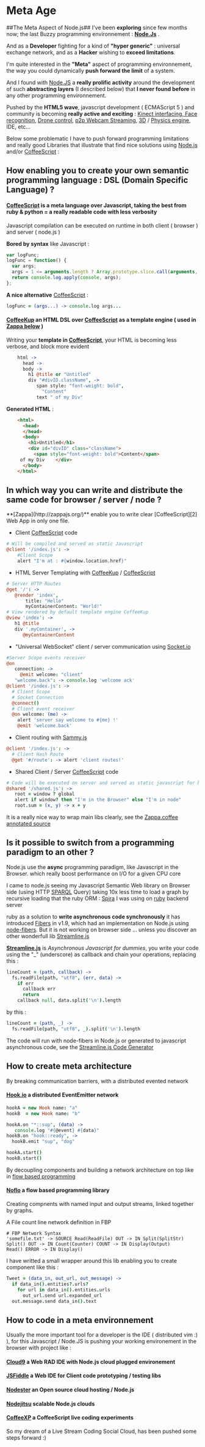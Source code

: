 # Meta Age #

##The Meta Aspect of Node.js##
I've been **exploring** since few months now; the last Buzzy programming environnement : **[Node.Js][1]** .

And as a **Developer** fighting for a kind of **"hyper generic"** : universal exchange network, and as a **Hacker** wishing to **exceed limitations**.

I'm quite interested in the **"Meta"** aspect of programming environnement, the way you could dynamically **push forward the limit** of a system.

And I found with [Node.JS][1] a **really prolific activity** around the development of such **abstracting layers** (I described below) that **I never found before** in any other programming environnement.

Pushed by the **HTML5 wave**, javascript development ( ECMAScript 5 ) and community is becoming **really active and exciting** : [Kinect interfacing, Face recognition](http://t.co/rHHoKEUm), [Drone control](http://t.co/ePzJAFa7), [p2p Webcam Streaming](http://vimeo.com/36229857), [3D](http://idflood.github.com/ThreeNodes.js/public/index.html#example/spreads1.json) / [Physics engine](http://learningthreejs.com/blog/2011/12/19/particles-online-editor-for-sparks-js/), IDE, etc...

Below some problematic I have to push forward programming limitations and really good Libraries that illustrate that find nice solutions using [Node.js][1] and/or [CoffeeScript][2] :

## How enabling you to create your own semantic programming language : DSL (Domain Specific Language) ? ##


#### **[CoffeeScript][2]** is a meta language over Javascript, taking the best from ruby & python =  a really readable code with less verbosity ####
Javascript compilation can be executed on runtime in both client ( browser ) and server ( node.js )

**Bored by syntax** like Javascript :

```javascript
var logFunc;
logFunc = function() {
  var args;
  args = 1 <= arguments.length ? Array.prototype.slice.call(arguments, 0) : [];
  return console.log.apply(console, args);
};
```

**A nice alternative** [CoffeeScript][2] :

```coffeescript
logFunc = (args...) -> console.log args...
```


#### **[CoffeeKup](http://coffeekup.org/)** an HTML DSL over [CoffeeScript][2] as a template engine ( used in [Zappa below](#zappa) ) ####

Writing your **template in [CoffeeScript][2]**, your HTML is becoming less verbose, and block more evident

```coffeescript
    html ->
      head ->
      body ->
        h1 @title or "Untitled"
        div "#divID.className", ->
           span style: "font-weight: bold", 
             "Content"
           text " of my Div"
```

**Generated HTML** :

```html
    <html>
      <head>
      </head>
      <body>
        <h1>Untitled</h1>
        <div id="divID" class="className">
          <span style="font-weight: bold">Content</span>
     of my Div    </div>
      </body>
    </html>
```

 


## In which way you can write and distribute the same code for browser / server / node ? ##

<a name="zappa"/> 
**[Zappa](http://zappajs.org/)** enable you to write clear [CoffeeScript][2] Web App in only one file.

  * Client [CoffeeScript][2] code

```coffeescript
# Will be compiled and served as static Javascript
@client '/index.js': ->
    #Client Scope
    alert "I'm at : #{window.location.href}"
```


  * HTML Server Templating with [CoffeeKup](http://coffeekup.org/) /  [CoffeeScript][2]

```coffeescript
# Server HTTP Routes
@get '/': ->
   @render 'index', 
       title: "Hello"
       myContainerContent: "World!"
# View rendered by default template engine CoffeeKup
@view 'index': ->
   h1 @title
   div '.myContainer', ->
      @myContainerContent
```


  * "Universal WebSocket" client / server communication using [Socket.io](http://socket.io/)

```coffeescript
#Server Scope events receiver
@on 
   connection: ->
     @emit welcome: "client"
   "welcome.back": -> console.log 'welcome ack'
@client '/index.js': ->
  # Client Scope
  # Socket Connection
  @connect()
  # Client event receiver
  @on welcome: (me) ->
    alert 'server say welcome to #{me} !'
    @emit 'welcome.back'
```

  * Client routing with [Sammy.js](http://sammyjs.org/)

```coffeescript
@client '/index.js': ->
  # Client Hash Route
  @get '#/route': -> alert 'client routes!'
```


  * Shared Client / Server [CoffeeScript][2] code

```coffeescript
# Code will be executed on server and served as static javascript for browser, nice for creating a bootlooader
@shared '/shared.js': ->
   root = window ? global
   alert if window? then "I'm in the Browser" else "I'm in node"
   root.sum = (x, y) -> x + y
```

  It is a really nice way to wrap main libs clearly, see the [Zappa.coffee annotated source](http://zappajs.org/docs/zappa.html)



## Is it possible to **switch** from a **programming paradigm** to an other ? ##
Node.js use the **async** programming paradigm, like Javascript in the Browser. which really boost performance on I/O for a given CPU core 

I came to node.js seeing my Javascript Semantic Web library on Browser side (using HTTP [SPARQL](http://en.wikipedia.org/wiki/SPARQL) Query) taking 10x less time to load a graph by recursive loading that the ruby ORM : [Spira](http://blog.datagraph.org/2010/05/spira) I was using on [ruby](http://www.ruby-lang.org/) backend server

ruby as a solution to **write asynchronous code synchronously** it has introduced [Fibers](http://www.igvita.com/2009/05/13/fibers-cooperative-scheduling-in-ruby/) in v1.9, which had an implementation on Node.js using [node-fibers](https://github.com/laverdet/node-fibers).
But it is not working on browser side ... unless you discover an other wonderfull lib [Streamline.js](https://github.com/Sage/streamlinejs)

**[Streamline.js](https://github.com/Sage/streamlinejs)** is *Asynchronous Javascript for dummies*, you write your code using the "_" (underscore) as callback and chain your operations, replacing this : 

```coffeescript
lineCount = (path, callback) ->
  fs.readFile(path, "utf8", (err, data) ->
    if err
      callback err
      return
    callback null, data.split('\n').length
```

by this : 

```coffeescript
lineCount = (path, _) ->
  fs.readFile(path, "utf8", _).split('\n').length
```

The code will run with node-fibers in Node.js or generated to javascript asynchronous code, see the [Streamline.js Code Generator](http://sage.github.com/streamlinejs/examples/streamlineMe/streamlineMe.html)

## How to create meta architecture ##

By breaking communication barriers, with a distributed evented network

#### **[Hook.io](https://github.com/hookio/hook.io)** a distributed EventEmitter network  ####

```coffeescript
hookA = new Hook name: "a"
hookB  = new Hook name: "b"

hookA.on "*::sup", (data) ->
   console.log "#{@event} #{data}"
hookB.on "hook::ready", ->
  hookB.emit "sup", "dog"

hookA.start()
hookB.start()
```

By decoupling components and building a network architecture on top like in [flow based programming](http://en.wikipedia.org/wiki/Flow-based_programming)

#### **[Noflo](https://github.com/bergie/noflo)** a flow based programming library ####
Creating compnents with named input and output streams, linked together by  graphs.

A File count line network definition in FBP


    # FBP Network Syntax
    'somefile.txt' -> SOURCE Read(ReadFile) OUT -> IN Split(SplitStr)
    Split() OUT -> IN Count(Counter) COUNT -> IN Display(Output)
    Read() ERROR -> IN Display()

I have writted a small wrapper around this lib enabling you to create component like this : 

```coffeescript
Tweet = (data_in, out_url, out_message) ->
  if data_in().entities?.urls?
    for url in data_in().entities.urls
      out_url.send url.expanded_url 
  out.message.send data_in().text 
```

 
## How to code in a meta environnement ##

Usually the more important tool for a developer is the IDE ( distributed vim :) ), for this Javascript / Node.JS is pushing your working environement in the browser with project like :

#### **[Cloud9](http://c9.io)** a Web RAD IDE with Node.js cloud plugged environement ####

#### **[JSFiddle](http://jsfiddle.net/evangenieur/9MfNt/)** a Web IDE for Client code prototyping / testing libs ####


#### **[Nodester](http://nodester.com/)** an Open source cloud hosting / Node.js ####

#### **[Nodejitsu](http://nodejitsu.com/)** scalable Node.js clouds ####

#### **[CoffeeXP](http://evangenieur.com/coffeexp)** a CoffeeScript live coding experiments ####

So my dream of a Live Stream Coding Social Cloud, has been pushed some steps forward :)


[1]: http://nodejs.org/
[2]: http://coffeescript.org/

